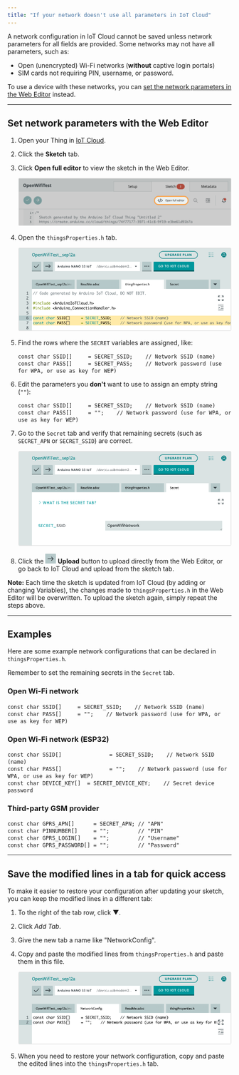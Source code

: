 ```yaml
---
title: "If your network doesn't use all parameters in IoT Cloud"
---
```


A network configuration in IoT Cloud cannot be saved unless network parameters for all fields are provided. Some networks may not have all parameters, such as:

* Open (unencrypted) Wi-Fi networks (**without** captive login portals)
* SIM cards not requiring PIN, username, or password.

To use a device with these networks, you can [set the network parameters in the Web Editor](#set-with-web-editor) instead.

---

<a id="set-with-web-editor"></a>

## Set network parameters with the Web Editor

1. Open your Thing in [IoT Cloud](https://create.arduino.cc/iot/things).

2. Click the **Sketch** tab.

3. Click **Open full editor** to view the sketch in the Web Editor.

   ![The "Open full editor" button.](img/iot-open-full-editor.png)

4. Open the `thingsProperties.h` tab.

   ![The SSID[] and PASS[] variables.](img/web-editor-properties-open-wifi.png)

5. Find the rows where the `SECRET` variables are assigned, like:

   ```arduino
   const char SSID[]     = SECRET_SSID;    // Network SSID (name)
   const char PASS[]     = SECRET_PASS;    // Network password (use for WPA, or use as key for WEP)
   ```

6. Edit the parameters you **don't** want to use to assign an empty string (`""`):

   ```arduino
   const char SSID[]     = SECRET_SSID;    // Network SSID (name)
   const char PASS[]     = "";    // Network password (use for WPA, or use as key for WEP)
   ```

7. Go to the `Secret` tab and verify that remaining secrets (such as `SECRET_APN` or `SECRET_SSID`) are correct.

   ![The "Secret" tab with a SECRET_SSID variable.](img/web-editor-secrets-open-wifi.png)

8. Click the ![Web Editor Upload button](img/icon_web-editor-upload.png) **Upload** button to upload directly from the Web Editor, or go back to IoT Cloud and upload from the sketch tab.

**Note:** Each time the sketch is updated from IoT Cloud (by adding or changing Variables), the changes made to `thingsProperties.h` in the Web Editor will be overwritten. To upload the sketch again, simply repeat the steps above.

---

## Examples

Here are some example network configurations that can be declared in `thingsProperties.h`.

Remember to set the remaining secrets in the `Secret` tab.

### Open Wi-Fi network

```arduino
const char SSID[]     = SECRET_SSID;    // Network SSID (name)
const char PASS[]     = "";    // Network password (use for WPA, or use as key for WEP)
```

### Open Wi-Fi network (ESP32)

```arduino
const char SSID[]               = SECRET_SSID;    // Network SSID (name)
const char PASS[]               = "";    // Network password (use for WPA, or use as key for WEP)
const char DEVICE_KEY[]  = SECRET_DEVICE_KEY;    // Secret device password
```

### Third-party GSM provider

```arduino
const char GPRS_APN[]      = SECRET_APN; // "APN"
const char PINNUMBER[]     = "";         // "PIN"
const char GPRS_LOGIN[]    = "";         // "Username"
const char GPRS_PASSWORD[] = "";         // "Password"
```

---

## Save the modified lines in a tab for quick access

To make it easier to restore your configuration after updating your sketch, you can keep the modified lines in a different tab:

1. To the right of the tab row, click ▼.

2. Click _Add Tab_.

3. Give the new tab a name like "NetworkConfig".

4. Copy and paste the modified lines from `thingsProperties.h` and paste them in this file.

   ![A custom tab named "NetworkConfig" in the Web Editor.](img/web-editor-network-config-tab.png)

5. When you need to restore your network configuration, copy and paste the edited lines into the `thingsProperties.h` tab.
